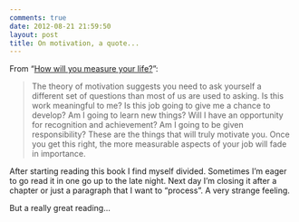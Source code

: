 ```yaml
---
comments: true
date: 2012-08-21 21:59:50
layout: post
title: On motivation, a quote...
---
```


From “[How will you measure your life?](http://www.amazon.com/Will-Measure-Your-Life-ebook/dp/B006ID0CH4/)”:

> The theory of motivation suggests you need to ask yourself a different set of questions than most of us are used to asking. Is this work meaningful to me? Is this job going to give me a chance to develop? Am I going to learn new things? Will I have an opportunity for recognition and achievement? Am I going to be given responsibility? These are the things that will truly motivate you. Once you get this right, the more measurable aspects of your job will fade in importance.

After starting reading this book I find myself divided. Sometimes I’m eager to go read it in one go up to the late night. Next day I’m closing it after a chapter or just a paragraph that I want to “process”. A very strange feeling. 

But a really great reading...
